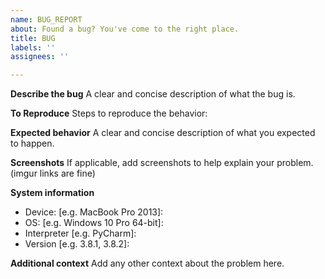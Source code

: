 ```yaml
---
name: BUG_REPORT
about: Found a bug? You've come to the right place.
title: BUG
labels: ''
assignees: ''

---
```


**Describe the bug**
A clear and concise description of what the bug is.

**To Reproduce**
Steps to reproduce the behavior:


**Expected behavior**
A clear and concise description of what you expected to happen.

**Screenshots**
If applicable, add screenshots to help explain your problem.(imgur links are fine)

**System information**
 - Device: [e.g. MacBook Pro 2013]:
 - OS: [e.g. Windows 10 Pro 64-bit]:
 - Interpreter [e.g. PyCharm]:
 - Version [e.g. 3.8.1, 3.8.2]:


**Additional context**
Add any other context about the problem here.
